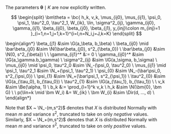 The parameters $\bm\theta \mid K$ are now explicitly written.

$$
\begin{split}
\bm\theta = \bc{
h_k, v_k, \mus_{ij0}, \mus_{ij1}, \psi_0, \psi_1, 
\tau^2_0, \tau^2_1, W_{ik}, \lin, 
\sigma^2_{ij}, \gamma_{ij0}, \gamma_{ij1}, \beta_{ij0}, \beta_{j0}, \beta_{j1},
y_{inj}\colon m_{inj}=1
}_{i=1,n=1,j=1,k=1}^{i=I,n=N_i,j=J,k=K}
\end{split}
$$

\begin{align*}
\beta_{j1} &\sim \G(a_\beta, b_\beta) \\
\beta_{ij0} \mid \bar\beta_{j0} &\sim \N(\bar\beta_{j0}, s^2_{\beta_0}) \\
\bar\beta_{j0} &\sim \N(0, s^2_{\beta}) \\
\\
\gamma_{ij1}^* &:= 0 \\
\gamma_{ij0}^* &\sim \IG(a_\gamma.b_\gamma) \\
\sigma^2_{ij} &\sim \IG(a_\sigma, b_\sigma) \\
\mus_{ij0} \mid \psi_0, \tau^2_0 &\sim \N_-(\psi_0, \tau^2_0) \\
\mus_{ij1} \mid \psi_1, \tau^2_1 &\sim \N_+(\psi_1, \tau^2_1) \\
\psi_{0} &\sim \N_-(\bar\psi_0, s^2_{\psi_0}) \\
\psi_{1} &\sim \N_+(\bar\psi_1, s^2_{\psi_1}) \\
\tau^2_{0} &\sim \IG(a_{\tau_0}, b_{\tau_0}) \\
\tau^2_{1} &\sim \IG(a_{\tau_1}, b_{\tau_1}) \\
\\
v_k &\sim \Be(\alpha, 1) \\
b_k &:= \prod_{l=1}^k v_k \\
h_k &\sim \N(\bm{0}, \bm G) \\
\\
p(\lin=k \mid \bm W_i) &= W_{ik} \\
\bm W_{i} &\sim \Dir(d, ..., d) \\
\end{align*}

Note that $X ~ \N_-(m,s^2)$ denotes that $X$ is distributed Normally with
mean $m$ and variance $s^2$, truncated to take on only *negative* values.
Similarly, $X ~ \N_+(m,s^2)$ denotes that $X$ is distributed Normally with
mean $m$ and variance $s^2$, truncated to take on only *positive* values.

